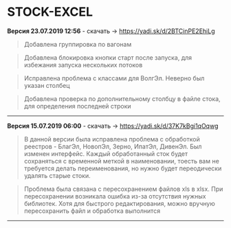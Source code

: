 # STOCK-EXCEL


**Версия 23.07.2019 12:56** - скачать -> https://yadi.sk/d/2BTCinPE2EhiLg
> Добавлена группировка по вагонам

> Добавлена блокировка кнопки старт после запуска, для избежания запуска нескольких потоков

> Исправлена проблема с классами для ВолгЭл. Неверно был указан столбец

> Добавлена проверка по дополнительному столбцу в файле стока, для определения последней строки


---

**Версия 15.07.2019 06:00** - скачать -> https://yadi.sk/d/37K7kBgi1qOqwg
> В данной версии была исправлена проблема с обработкой реестров - БлагЭл, НовопЭл, Зерно, ИпатЭл, ДивенЭл.
> Был изменен интерфейс. Каждый обработанный сток будет сохраняться с временной меткой в наименовании, тоесть вам не требуется делать переименования, но нужно будет переодически удалять старые стоки.

> Проблема была связана с пересохранением файлов xls в xlsx. При пересохранении возникала ошибка из-за отсутствия нужных библиотек. Хотя для быстрого редактирования, можно вручную пересохранить файл и обработка выполнится
---
